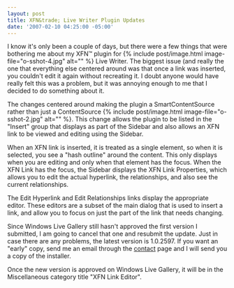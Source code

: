```yaml
---
layout: post
title: XFN&trade; Live Writer Plugin Updates
date: '2007-02-10 04:25:00 -05:00'
---
```


I know it's only been a couple of days, but there were a few things that were bothering me about my XFN™ plugin for {% include post/image.html image-file="o-sshot-4.jpg" alt="" %} Live Writer. The biggest issue (and really the one that everything else centered around was that once a link was inserted, you couldn't edit it again without recreating it. I doubt anyone would have really felt this was a problem, but it was annoying enough to me that I decided to do something about it.

The changes centered around making the plugin a SmartContentSource rather than just a ContentSource {% include post/image.html image-file="o-sshot-2.jpg" alt="" %}. This change allows the plugin to be listed in the "Insert" group that displays as part of the Sidebar and also allows an XFN link to be viewed and editing using the Sidebar. 

When an XFN link is inserted, it is treated as a single element, so when it is selected, you see a "hash outline" around the content. This only displays when you are editing and only when that element has the focus. When the XFN Link has the focus, the Sidebar displays the XFN Link Properties, which allows you to edit the actual hyperlink, the relationships, and also see the current relationships.

The Edit Hyperlink and Edit Relationships links display the appropriate editor. These editors are a subset of the main dialog that is used to insert a link, and allow you to focus on just the part of the link that needs changing.

Since Windows Live Gallery still hasn't approved the first version I submitted, I am going to cancel that one and resubmit the update. Just in case there are any problems, the latest version is 1.0.2597. If you want an "early" copy, send me an email through the [contact](/sdorman/contact.aspx "http://geekswithblogs.net/sdorman/contact.aspx") page and I will send you a copy of the installer.

Once the new version is approved on Windows Live Gallery, it will be in the Miscellaneous category title "XFN Link Editor".
